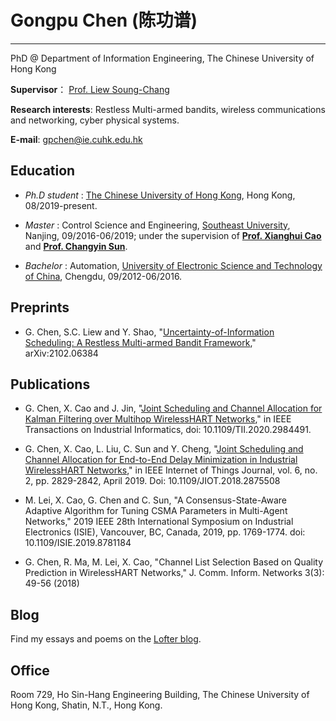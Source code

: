 # Gongpu Chen (陈功谱)
---------------------- 
PhD @ Department of Information Engineering, The Chinese University of Hong Kong 
 
**Supervisor**： [Prof. Liew Soung-Chang](http://www.ie.cuhk.edu.hk/people/soung.shtml)
 
**Research interests**: Restless Multi-armed bandits, wireless communications and networking, cyber physical systems.
 
**E-mail**: gpchen@ie.cuhk.edu.hk

## Education
* *Ph.D student* :  [The Chinese University of Hong Kong](http://www.cuhk.edu.hk/english/), Hong Kong, 08/2019-present.

* *Master* : Control Science and Engineering, [Southeast University](http://www.seu.edu.cn/), Nanjing, 09/2016-06/2019; under the supervision of [**Prof. Xianghui Cao**](https://automation.seu.edu.cn/2019/0528/c24504a275181/page.htm) and [**Prof. Changyin Sun**](https://automation.seu.edu.cn/2019/0528/c24504a275163/page.htm).

* *Bachelor* : Automation, [University of Electronic Science and Technology of China](https://www.uestc.edu.cn/), Chengdu, 09/2012-06/2016. 

## Preprints
* G. Chen, S.C. Liew and Y. Shao, "[Uncertainty-of-Information Scheduling: A Restless Multi-armed Bandit Framework](https://arxiv.org/abs/2102.06384),"	arXiv:2102.06384 

## Publications
* G. Chen, X. Cao and J. Jin, "[Joint Scheduling and Channel Allocation for Kalman Filtering over Multihop WirelessHART Networks](https://ieeexplore-ieee-org.easyaccess1.lib.cuhk.edu.hk/document/9055118)," in IEEE Transactions on Industrial Informatics, doi: 10.1109/TII.2020.2984491.

* G. Chen, X. Cao, L. Liu, C. Sun and Y. Cheng, "[Joint Scheduling and Channel Allocation for End-to-End Delay Minimization in Industrial WirelessHART Networks](https://ieeexplore.ieee.org/document/8489935)," in IEEE Internet of Things Journal, vol. 6, no. 2, pp. 2829-2842, April 2019. Doi: 10.1109/JIOT.2018.2875508

* M. Lei, X. Cao, G. Chen and C. Sun, "A Consensus-State-Aware Adaptive Algorithm for Tuning CSMA Parameters in Multi-Agent Networks," 2019 IEEE 28th International Symposium on Industrial Electronics (ISIE), Vancouver, BC, Canada, 2019, pp. 1769-1774.
doi: 10.1109/ISIE.2019.8781184

* G. Chen, R. Ma, M. Lei, X. Cao, "Channel List Selection Based on Quality Prediction in WirelessHART Networks," J. Comm. Inform. Networks 3(3): 49-56 (2018)

## Blog
Find my essays and poems on the [Lofter blog](http://ruguirubi.lofter.com/).

## Office
Room 729, Ho Sin-Hang Engineering Building, The Chinese University of Hong Kong, Shatin, N.T., Hong Kong.

